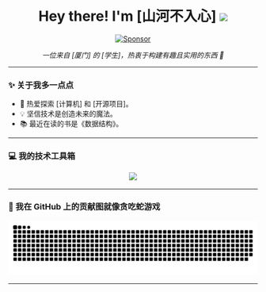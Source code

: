 <h1 align="center">Hey there! I'm [山河不入心] <img src="https://media.giphy.com/media/hvRJCLFzcasrR4ia7z/giphy.gif" width="35"></h1>

<p align="center">
  <a href="https://github.com/sponsors/[你的GitHub用户名]"><img src="https://img.shields.io/badge/Sponsor-❤️-red?style=for-the-badge&logo=GitHub-Sponsors" alt="Sponsor"></a>
</p>

<p align="center">
  <em>一位来自 [厦门] 的 [学生]，热衷于构建有趣且实用的东西 🚀</em>
</p>

---

### ✨ 关于我多一点点

- 🧠 热爱探索 [计算机] 和 [开源项目]。
- 💡 坚信技术是创造未来的魔法。
- 📚 最近在读的书是《数据结构》。

[//]: # (- ⚡️ 一个有趣的事实：[关于你的一个有趣的事实，例如：我可以用三种乐器演奏《小星星》]。)

---

### 💻 我的技术工具箱

<p align="center">
  <a href="https://skillicons.dev">
    <img src="https://skillicons.dev/icons?i=git,bash,docker,kubernetes,java,python,nodejs&perline=7" />
  </a>
</p>

---

### 🐍 我在 GitHub 上的贡献图就像贪吃蛇游戏

<p align="center">
  <img src="https://github.com/Platane/snk/raw/output/github-contribution-grid-snake.svg" alt="snake" />
</p>

---

[//]: # (### 💌 找到我)

[//]: # ()
[//]: # (<p align="center">)

[//]: # (  <a href="mailto:[你的邮箱]"><img src="https://img.shields.io/badge/Email-D14836?style=for-the-badge&logo=gmail&logoColor=white" /></a>)

[//]: # (  <a href="https://www.linkedin.com/in/[你的LinkedIn用户名]"><img src="https://img.shields.io/badge/LinkedIn-0077B5?style=for-the-badge&logo=linkedin&logoColor=white" /></a>)

[//]: # (  <a href="https://space.bilibili.com/[你的B站ID]"><img src="https://img.shields.io/badge/Bilibili-00A1D6?style=for-the-badge&logo=bilibili&logoColor=white" /></a>)

[//]: # (</p>)
